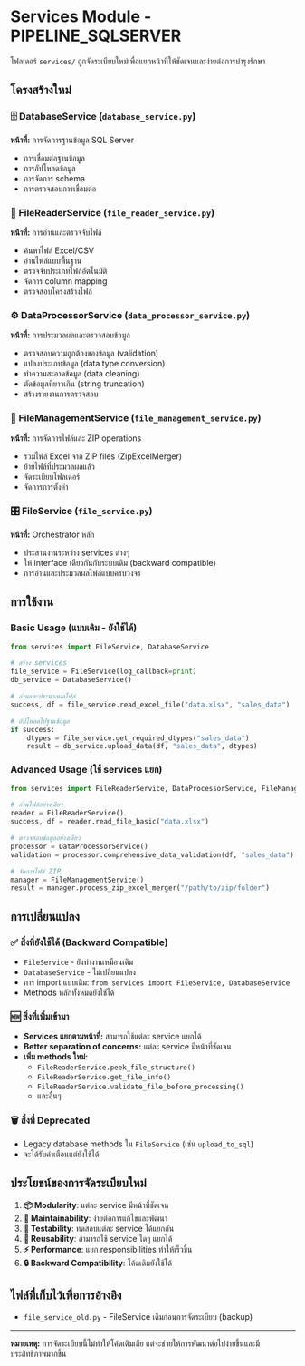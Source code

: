 # Services Module - PIPELINE_SQLSERVER

โฟลเดอร์ `services/` ถูกจัดระเบียบใหม่เพื่อแยกหน้าที่ให้ชัดเจนและง่ายต่อการบำรุงรักษา

## โครงสร้างใหม่

### 🗄️ DatabaseService (`database_service.py`)
**หน้าที่:** การจัดการฐานข้อมูล SQL Server
- การเชื่อมต่อฐานข้อมูล
- การอัปโหลดข้อมูล
- การจัดการ schema
- การตรวจสอบการเชื่อมต่อ

### 📖 FileReaderService (`file_reader_service.py`)
**หน้าที่:** การอ่านและตรวจจับไฟล์
- ค้นหาไฟล์ Excel/CSV
- อ่านไฟล์แบบพื้นฐาน
- ตรวจจับประเภทไฟล์อัตโนมัติ
- จัดการ column mapping
- ตรวจสอบโครงสร้างไฟล์

### ⚙️ DataProcessorService (`data_processor_service.py`)
**หน้าที่:** การประมวลผลและตรวจสอบข้อมูล
- ตรวจสอบความถูกต้องของข้อมูล (validation)
- แปลงประเภทข้อมูล (data type conversion)
- ทำความสะอาดข้อมูล (data cleaning)
- ตัดข้อมูลที่ยาวเกิน (string truncation)
- สร้างรายงานการตรวจสอบ

### 📁 FileManagementService (`file_management_service.py`)
**หน้าที่:** การจัดการไฟล์และ ZIP operations
- รวมไฟล์ Excel จาก ZIP files (ZipExcelMerger)
- ย้ายไฟล์ที่ประมวลผลแล้ว
- จัดระเบียบโฟลเดอร์
- จัดการการตั้งค่า

### 🎛️ FileService (`file_service.py`)
**หน้าที่:** Orchestrator หลัก
- ประสานงานระหว่าง services ต่างๆ
- ให้ interface เดียวกันกับระบบเดิม (backward compatible)
- การอ่านและประมวลผลไฟล์แบบครบวงจร

## การใช้งาน

### Basic Usage (แบบเดิม - ยังใช้ได้)
```python
from services import FileService, DatabaseService

# สร้าง services
file_service = FileService(log_callback=print)
db_service = DatabaseService()

# อ่านและประมวลผลไฟล์
success, df = file_service.read_excel_file("data.xlsx", "sales_data")

# อัปโหลดไปฐานข้อมูล
if success:
    dtypes = file_service.get_required_dtypes("sales_data")
    result = db_service.upload_data(df, "sales_data", dtypes)
```

### Advanced Usage (ใช้ services แยก)
```python
from services import FileReaderService, DataProcessorService, FileManagementService

# อ่านไฟล์อย่างเดียว
reader = FileReaderService()
success, df = reader.read_file_basic("data.xlsx")

# ตรวจสอบข้อมูลอย่างเดียว  
processor = DataProcessorService()
validation = processor.comprehensive_data_validation(df, "sales_data")

# จัดการไฟล์ ZIP
manager = FileManagementService()
result = manager.process_zip_excel_merger("/path/to/zip/folder")
```

## การเปลี่ยนแปลง

### ✅ สิ่งที่ยังใช้ได้ (Backward Compatible)
- `FileService` - ยังทำงานเหมือนเดิม
- `DatabaseService` - ไม่เปลี่ยนแปลง
- การ import แบบเดิม: `from services import FileService, DatabaseService`
- Methods หลักทั้งหมดยังใช้ได้

### 🆕 สิ่งที่เพิ่มเข้ามา
- **Services แยกตามหน้าที่:** สามารถใช้แต่ละ service แยกได้
- **Better separation of concerns:** แต่ละ service มีหน้าที่ชัดเจน
- **เพิ่ม methods ใหม่:**
  - `FileReaderService.peek_file_structure()`
  - `FileReaderService.get_file_info()`
  - `FileReaderService.validate_file_before_processing()`
  - และอื่นๆ

### 🗑️ สิ่งที่ Deprecated
- Legacy database methods ใน `FileService` (เช่น `upload_to_sql`)
- จะได้รับคำเตือนแต่ยังใช้ได้

## ประโยชน์ของการจัดระเบียบใหม่

1. **📦 Modularity**: แต่ละ service มีหน้าที่ชัดเจน
2. **🔧 Maintainability**: ง่ายต่อการแก้ไขและพัฒนา
3. **🧪 Testability**: ทดสอบแต่ละ service ได้แยกกัน
4. **🔄 Reusability**: สามารถใช้ service ใดๆ แยกได้
5. **⚡ Performance**: แยก responsibilities ทำให้เร็วขึ้น
6. **🔒 Backward Compatibility**: โค้ดเดิมยังใช้ได้

## ไฟล์ที่เก็บไว้เพื่อการอ้างอิง

- `file_service_old.py` - FileService เดิมก่อนการจัดระเบียบ (backup)

---

**หมายเหตุ:** การจัดระเบียบนี้ไม่ทำให้โค้ดเดิมเสีย แต่จะช่วยให้การพัฒนาต่อไปง่ายขึ้นและมีประสิทธิภาพมากขึ้น
